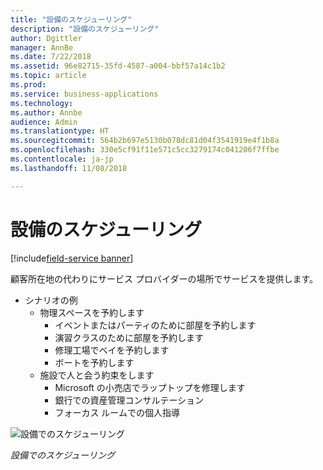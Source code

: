 ```yaml
---
title: "設備のスケジューリング"
description: "設備のスケジューリング"
author: Dgittler
manager: AnnBe
ms.date: 7/22/2018
ms.assetid: 96e82715-35fd-4587-a004-bbf57a14c1b2
ms.topic: article
ms.prod: 
ms.service: business-applications
ms.technology: 
ms.author: Annbe
audience: Admin
ms.translationtype: HT
ms.sourcegitcommit: 564b2b697e5130b078dc81d04f3541919e4f1b8a
ms.openlocfilehash: 330e5cf91f11e571c5cc3279174c041206f7ffbe
ms.contentlocale: ja-jp
ms.lasthandoff: 11/08/2018

---
```





#  <a name="facility-scheduling"></a>設備のスケジューリング

[!include[field-service banner](../../../includes/field-service.md)]

顧客所在地の代わりにサービス プロバイダーの場所でサービスを提供します。

* シナリオの例
    * 物理スペースを予約します
        * イベントまたはパーティのために部屋を予約します
        * 演習クラスのために部屋を予約します
        * 修理工場でベイを予約します
        * ボートを予約します
    * 施設で人と会う約束をします
        * Microsoft の小売店でラップトップを修理します
        * 銀行での資産管理コンサルテーション
        * フォーカス ルームでの個人指導

![設備でのスケジューリング](media/Facility-Scheduling.png "設備のスケジューリング")
<!-- picture -->

*設備でのスケジューリング*

